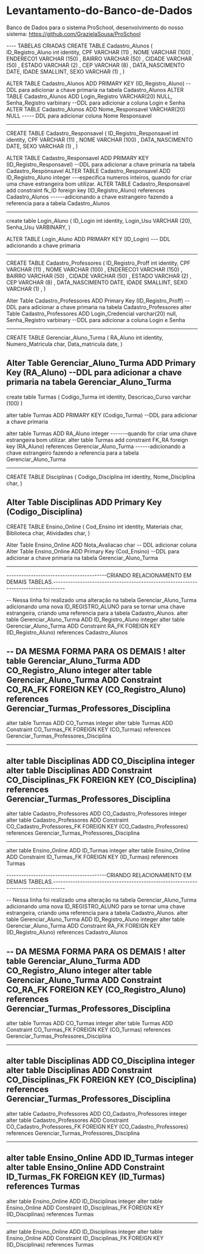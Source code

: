# Levantamento-do-Banco-de-Dados
Banco de Dados para o sistema ProSchool, desenvolvimento do nosso sistema: https://github.com/GrazielaSousa/ProSchool







---- TABELAS CRIADAS
CREATE TABLE Cadastro_Alunos
( 
ID_Registro_Aluno int identity,
CPF VARCHAR (11) ,
NOME VARCHAR (100) ,
ENDERECO1 VARCHAR (150) ,
BAIRRO VARCHAR (50) ,
CIDADE VARCHAR (50) ,
ESTADO VARCHAR (2) ,
CEP VARCHAR (8) ,
DATA_NASCIMENTO DATE,
IDADE SMALLINT,
SEXO VARCHAR (1) ,
 ) 


ALTER TABLE Cadastro_Alunos ADD PRIMARY KEY (ID_Registro_Aluno) --DDL para adicionar a chave primaria na tabela Cadastro_Alunos
ALTER TABLE Cadastro_Alunos ADD Login_Registro VARCHAR(20) NULL, Senha_Registro varbinary --DDL para adicionar a coluna Login e Senha
ALTER TABLE Cadastro_Alunos ADD Nome_Responsavel VARCHAR(20) NULL  ----- DDL para adicionar coluna Nome Responsavel


---------------------------------------------------------------------------------------------------------------------------------------------------------------

CREATE TABLE Cadastro_Responsavel
( 
ID_Registro_Responsavel int identity,
CPF VARCHAR (11) ,
NOME VARCHAR (100) ,
DATA_NASCIMENTO DATE,
SEXO VARCHAR (1) ,
 )

 ALTER TABLE Cadastro_Responsavel ADD PRIMARY KEY (ID_Registro_Responsavel) --DDL para adicionar a chave primaria na tabela Cadastro_Respónsavel
 ALTER TABLE Cadastro_Responsavel ADD ID_Registro_Aluno integer ---especifica numeros inteiros, quando for criar uma chave estrangeira bom utilizar.
 ALTER TABLE Cadastro_Responsavel add constraint fk_ID foreign key (ID_Registro_Aluno) references Cadastro_Alunos ------adicionando a chave estrangeiro fazendo a referencia para a tabela Cadastro_Alunos

 ---------------------------------------------------------------------------------------------------------------------------------------------------------------

 create table Login_Aluno
(
ID_Login int identity,
Login_Usu VARCHAR (20),
Senha_Usu VARBINARY,
)

 ALTER TABLE Login_Aluno ADD PRIMARY KEY (ID_Login) --- DDL adicionando a chave primaria

----------------------------------------------------------------------------------------------------------------------------------------------------------------

CREATE TABLE Cadastro_Professores
( 
ID_Registro_Proff int identity,
CPF VARCHAR (11) ,
NOME VARCHAR (100) ,
ENDERECO1 VARCHAR (150) ,
BAIRRO VARCHAR (50) ,
CIDADE VARCHAR (50) ,
ESTADO VARCHAR (2) ,
CEP VARCHAR (8) ,
DATA_NASCIMENTO DATE,
IDADE SMALLINT,
SEXO VARCHAR (1) ,
 )  


Alter Table Cadastro_Professores ADD Primary Key (ID_Registro_Proff) --DDL para adicionar a chave primaria na tabela Cadastro_Professores
alter Table Cadastro_Professores ADD Login_Credencial varchar(20) null, Senha_Registro varbinary --DDL para adicionar a coluna Login e Senha

-----------------------------------------------------------------------------------------------------------------------------------------------------------------

CREATE TABLE Gerenciar_Aluno_Turma
(
RA_Aluno int identity,
Numero_Matricula char,
Data_matricula date,
)

Alter Table Gerenciar_Aluno_Turma ADD Primary Key (RA_Aluno) --DDL para adicionar a chave primaria na tabela Gerenciar_Aluno_Turma
------------------------------------------------------------------------------------------------------------------------------------------------------------------

create table Turmas
(
Codigo_Turma int identity,
Descricao_Curso varchar (100)
)

alter table Turmas ADD PRIMARY KEY (Codigo_Turma) --DDL para adicionar a chave primaria

 alter table Turmas ADD RA_Aluno integer -------quando for criar uma chave estrangeira bom utilizar.
 alter table Turmas add constraint FK_RA foreign key (RA_Aluno) references Gerenciar_Aluno_Turma ------adicionando a chave estrangeiro fazendo a referencia para a tabela Gerenciar_Aluno_Turma

 -----------------------------------------------------------------------------------------------------------------------------------------------------------------

 CREATE TABLE Disciplinas
(
Codigo_Disciplina int identity,
Nome_Disciplina char,
)

Alter Table Disciplinas ADD Primary Key (Codigo_Disciplina)
-------------------------------------------------------------------------------------------------------------------------------------------------------------------


CREATE TABLE Ensino_Online
(
Cod_Ensino int identity,
Materiais char,
Biblioteca char,
Atividades char,
)

Alter Table Ensino_Online ADD  Nota_Avaliacao char		-- DDL adicionar coluna
Alter Table Ensino_Online ADD Primary Key (Cod_Ensino) --DDL para adicionar a chave primaria na tabela Gerenciar_Aluno_Turma

---------------------------------------------------------------------------------------------------------------------------------------------------------------------

-----------------------------------------CRIANDO RELACIONAMENTO EM DEMAIS TABELAS.-----------------------------------------------------------------------------------



  -- Nessa linha foi realizado uma alteração na tabela Gerenciar_Aluno_Turma adicionando uma nova ID_REGISTRO_ALUNO para se tornar uma chave estrangeira, criando uma referencia para a tabela Cadastro_Alunos.
 alter table Gerenciar_Aluno_Turma ADD ID_Registro_Aluno integer
 alter table Gerenciar_Aluno_Turma ADD Constraint RA_FK FOREIGN KEY (ID_Registro_Aluno) references Cadastro_Alunos

 --  DA MESMA FORMA PARA OS DEMAIS !
 alter table Gerenciar_Aluno_Turma ADD CO_Registro_Aluno integer
 alter table Gerenciar_Aluno_Turma ADD Constraint CO_RA_FK FOREIGN KEY (CO_Registro_Aluno) references Gerenciar_Turmas_Professores_Disciplina
 --------------------------------------------------------------------------------------------------------------------------------------------

 alter table Turmas ADD CO_Turmas integer
 alter table Turmas ADD Constraint CO_Turmas_FK FOREIGN KEY (CO_Turmas) references Gerenciar_Turmas_Professores_Disciplina

 ---------------------------------------------------------------------------------------------------------------------------------------------
  alter table Disciplinas ADD CO_Disciplina integer
 alter table Disciplinas ADD Constraint CO_Disciplinas_FK FOREIGN KEY (CO_Disciplina) references Gerenciar_Turmas_Professores_Disciplina
 ---------------------------------------------------------------------------------------------------------------------------------------------

  alter table Cadastro_Professores ADD CO_Cadastro_Professores integer
 alter table Cadastro_Professores ADD Constraint CO_Cadastro_Professores_FK FOREIGN KEY (CO_Cadastro_Professores) references Gerenciar_Turmas_Professores_Disciplina

  ----------------------------------------------------------------------------------------------------------------------------------------------------------------

  alter table Ensino_Online ADD ID_Turmas integer
 alter table Ensino_Online ADD Constraint ID_Turmas_FK FOREIGN KEY (ID_Turmas) references Turmas





 -----------------------------------------CRIANDO RELACIONAMENTO EM DEMAIS TABELAS.-----------------------------------------------------------------------------------



  -- Nessa linha foi realizado uma alteração na tabela Gerenciar_Aluno_Turma adicionando uma nova ID_REGISTRO_ALUNO para se tornar uma chave estrangeira, criando uma referencia para a tabela Cadastro_Alunos.
 alter table Gerenciar_Aluno_Turma ADD ID_Registro_Aluno integer
 alter table Gerenciar_Aluno_Turma ADD Constraint RA_FK FOREIGN KEY (ID_Registro_Aluno) references Cadastro_Alunos

 --  DA MESMA FORMA PARA OS DEMAIS !
 alter table Gerenciar_Aluno_Turma ADD CO_Registro_Aluno integer
 alter table Gerenciar_Aluno_Turma ADD Constraint CO_RA_FK FOREIGN KEY (CO_Registro_Aluno) references Gerenciar_Turmas_Professores_Disciplina
 --------------------------------------------------------------------------------------------------------------------------------------------

 alter table Turmas ADD CO_Turmas integer
 alter table Turmas ADD Constraint CO_Turmas_FK FOREIGN KEY (CO_Turmas) references Gerenciar_Turmas_Professores_Disciplina

 ---------------------------------------------------------------------------------------------------------------------------------------------
  alter table Disciplinas ADD CO_Disciplina integer
 alter table Disciplinas ADD Constraint CO_Disciplinas_FK FOREIGN KEY (CO_Disciplina) references Gerenciar_Turmas_Professores_Disciplina
 ---------------------------------------------------------------------------------------------------------------------------------------------

  alter table Cadastro_Professores ADD CO_Cadastro_Professores integer
 alter table Cadastro_Professores ADD Constraint CO_Cadastro_Professores_FK FOREIGN KEY (CO_Cadastro_Professores) references Gerenciar_Turmas_Professores_Disciplina

  ----------------------------------------------------------------------------------------------------------------------------------------------------------------

  alter table Ensino_Online ADD ID_Turmas integer
 alter table Ensino_Online ADD Constraint ID_Turmas_FK FOREIGN KEY (ID_Turmas) references Turmas
 ---------------------------------------------------------------------------------------------------------------------------------------------------------------------
   alter table Ensino_Online ADD ID_Disciplinas integer
 alter table Ensino_Online ADD Constraint ID_Disciplinas_FK FOREIGN KEY (ID_Disciplinas) references Turmas

 ---------------------------------------------------------------------------------------------------------------------------------------------------------------------
   alter table Ensino_Online ADD ID_Disciplinas integer
 alter table Ensino_Online ADD Constraint ID_Disciplinas_FK FOREIGN KEY (ID_Disciplinas) references Turmas

